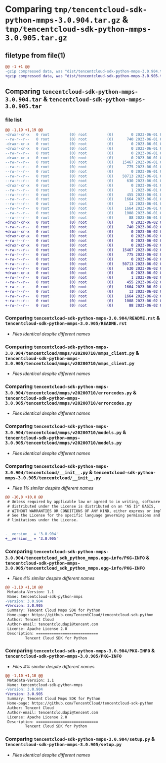 # Comparing `tmp/tencentcloud-sdk-python-mmps-3.0.904.tar.gz` & `tmp/tencentcloud-sdk-python-mmps-3.0.905.tar.gz`

## filetype from file(1)

```diff
@@ -1 +1 @@
-gzip compressed data, was "dist/tencentcloud-sdk-python-mmps-3.0.904.tar", last modified: Thu Jun  1 02:41:24 2023, max compression
+gzip compressed data, was "dist/tencentcloud-sdk-python-mmps-3.0.905.tar", last modified: Fri Jun  2 00:33:15 2023, max compression
```

## Comparing `tencentcloud-sdk-python-mmps-3.0.904.tar` & `tencentcloud-sdk-python-mmps-3.0.905.tar`

### file list

```diff
@@ -1,19 +1,19 @@
-drwxr-xr-x   0 root         (0) root         (0)        0 2023-06-01 02:41:24.000000 tencentcloud-sdk-python-mmps-3.0.904/
--rw-r--r--   0 root         (0) root         (0)      740 2023-06-01 02:41:24.000000 tencentcloud-sdk-python-mmps-3.0.904/README.rst
-drwxr-xr-x   0 root         (0) root         (0)        0 2023-06-01 02:41:24.000000 tencentcloud-sdk-python-mmps-3.0.904/tencentcloud/
-drwxr-xr-x   0 root         (0) root         (0)        0 2023-06-01 02:41:24.000000 tencentcloud-sdk-python-mmps-3.0.904/tencentcloud/mmps/
--rw-r--r--   0 root         (0) root         (0)        0 2023-06-01 02:41:24.000000 tencentcloud-sdk-python-mmps-3.0.904/tencentcloud/mmps/__init__.py
-drwxr-xr-x   0 root         (0) root         (0)        0 2023-06-01 02:41:24.000000 tencentcloud-sdk-python-mmps-3.0.904/tencentcloud/mmps/v20200710/
--rw-r--r--   0 root         (0) root         (0)    15467 2023-06-01 02:41:24.000000 tencentcloud-sdk-python-mmps-3.0.904/tencentcloud/mmps/v20200710/mmps_client.py
--rw-r--r--   0 root         (0) root         (0)      775 2023-06-01 02:41:24.000000 tencentcloud-sdk-python-mmps-3.0.904/tencentcloud/mmps/v20200710/errorcodes.py
--rw-r--r--   0 root         (0) root         (0)        0 2023-06-01 02:41:24.000000 tencentcloud-sdk-python-mmps-3.0.904/tencentcloud/mmps/v20200710/__init__.py
--rw-r--r--   0 root         (0) root         (0)    50713 2023-06-01 02:41:24.000000 tencentcloud-sdk-python-mmps-3.0.904/tencentcloud/mmps/v20200710/models.py
--rw-r--r--   0 root         (0) root         (0)      630 2023-06-01 02:41:24.000000 tencentcloud-sdk-python-mmps-3.0.904/tencentcloud/__init__.py
-drwxr-xr-x   0 root         (0) root         (0)        0 2023-06-01 02:41:24.000000 tencentcloud-sdk-python-mmps-3.0.904/tencentcloud_sdk_python_mmps.egg-info/
--rw-r--r--   0 root         (0) root         (0)        1 2023-06-01 02:41:24.000000 tencentcloud-sdk-python-mmps-3.0.904/tencentcloud_sdk_python_mmps.egg-info/dependency_links.txt
--rw-r--r--   0 root         (0) root         (0)      455 2023-06-01 02:41:24.000000 tencentcloud-sdk-python-mmps-3.0.904/tencentcloud_sdk_python_mmps.egg-info/SOURCES.txt
--rw-r--r--   0 root         (0) root         (0)     1664 2023-06-01 02:41:24.000000 tencentcloud-sdk-python-mmps-3.0.904/tencentcloud_sdk_python_mmps.egg-info/PKG-INFO
--rw-r--r--   0 root         (0) root         (0)       13 2023-06-01 02:41:24.000000 tencentcloud-sdk-python-mmps-3.0.904/tencentcloud_sdk_python_mmps.egg-info/top_level.txt
--rw-r--r--   0 root         (0) root         (0)     1664 2023-06-01 02:41:24.000000 tencentcloud-sdk-python-mmps-3.0.904/PKG-INFO
--rw-r--r--   0 root         (0) root         (0)     1008 2023-06-01 02:41:24.000000 tencentcloud-sdk-python-mmps-3.0.904/setup.py
--rw-r--r--   0 root         (0) root         (0)       88 2023-06-01 02:41:24.000000 tencentcloud-sdk-python-mmps-3.0.904/setup.cfg
+drwxr-xr-x   0 root         (0) root         (0)        0 2023-06-02 00:33:15.000000 tencentcloud-sdk-python-mmps-3.0.905/
+-rw-r--r--   0 root         (0) root         (0)      740 2023-06-02 00:33:15.000000 tencentcloud-sdk-python-mmps-3.0.905/README.rst
+drwxr-xr-x   0 root         (0) root         (0)        0 2023-06-02 00:33:15.000000 tencentcloud-sdk-python-mmps-3.0.905/tencentcloud/
+drwxr-xr-x   0 root         (0) root         (0)        0 2023-06-02 00:33:15.000000 tencentcloud-sdk-python-mmps-3.0.905/tencentcloud/mmps/
+-rw-r--r--   0 root         (0) root         (0)        0 2023-06-02 00:33:15.000000 tencentcloud-sdk-python-mmps-3.0.905/tencentcloud/mmps/__init__.py
+drwxr-xr-x   0 root         (0) root         (0)        0 2023-06-02 00:33:15.000000 tencentcloud-sdk-python-mmps-3.0.905/tencentcloud/mmps/v20200710/
+-rw-r--r--   0 root         (0) root         (0)    15467 2023-06-02 00:33:15.000000 tencentcloud-sdk-python-mmps-3.0.905/tencentcloud/mmps/v20200710/mmps_client.py
+-rw-r--r--   0 root         (0) root         (0)      775 2023-06-02 00:33:15.000000 tencentcloud-sdk-python-mmps-3.0.905/tencentcloud/mmps/v20200710/errorcodes.py
+-rw-r--r--   0 root         (0) root         (0)        0 2023-06-02 00:33:15.000000 tencentcloud-sdk-python-mmps-3.0.905/tencentcloud/mmps/v20200710/__init__.py
+-rw-r--r--   0 root         (0) root         (0)    50713 2023-06-02 00:33:15.000000 tencentcloud-sdk-python-mmps-3.0.905/tencentcloud/mmps/v20200710/models.py
+-rw-r--r--   0 root         (0) root         (0)      630 2023-06-02 00:33:15.000000 tencentcloud-sdk-python-mmps-3.0.905/tencentcloud/__init__.py
+drwxr-xr-x   0 root         (0) root         (0)        0 2023-06-02 00:33:15.000000 tencentcloud-sdk-python-mmps-3.0.905/tencentcloud_sdk_python_mmps.egg-info/
+-rw-r--r--   0 root         (0) root         (0)        1 2023-06-02 00:33:15.000000 tencentcloud-sdk-python-mmps-3.0.905/tencentcloud_sdk_python_mmps.egg-info/dependency_links.txt
+-rw-r--r--   0 root         (0) root         (0)      455 2023-06-02 00:33:15.000000 tencentcloud-sdk-python-mmps-3.0.905/tencentcloud_sdk_python_mmps.egg-info/SOURCES.txt
+-rw-r--r--   0 root         (0) root         (0)     1664 2023-06-02 00:33:15.000000 tencentcloud-sdk-python-mmps-3.0.905/tencentcloud_sdk_python_mmps.egg-info/PKG-INFO
+-rw-r--r--   0 root         (0) root         (0)       13 2023-06-02 00:33:15.000000 tencentcloud-sdk-python-mmps-3.0.905/tencentcloud_sdk_python_mmps.egg-info/top_level.txt
+-rw-r--r--   0 root         (0) root         (0)     1664 2023-06-02 00:33:15.000000 tencentcloud-sdk-python-mmps-3.0.905/PKG-INFO
+-rw-r--r--   0 root         (0) root         (0)     1008 2023-06-02 00:33:15.000000 tencentcloud-sdk-python-mmps-3.0.905/setup.py
+-rw-r--r--   0 root         (0) root         (0)       88 2023-06-02 00:33:15.000000 tencentcloud-sdk-python-mmps-3.0.905/setup.cfg
```

### Comparing `tencentcloud-sdk-python-mmps-3.0.904/README.rst` & `tencentcloud-sdk-python-mmps-3.0.905/README.rst`

 * *Files identical despite different names*

### Comparing `tencentcloud-sdk-python-mmps-3.0.904/tencentcloud/mmps/v20200710/mmps_client.py` & `tencentcloud-sdk-python-mmps-3.0.905/tencentcloud/mmps/v20200710/mmps_client.py`

 * *Files identical despite different names*

### Comparing `tencentcloud-sdk-python-mmps-3.0.904/tencentcloud/mmps/v20200710/errorcodes.py` & `tencentcloud-sdk-python-mmps-3.0.905/tencentcloud/mmps/v20200710/errorcodes.py`

 * *Files identical despite different names*

### Comparing `tencentcloud-sdk-python-mmps-3.0.904/tencentcloud/mmps/v20200710/models.py` & `tencentcloud-sdk-python-mmps-3.0.905/tencentcloud/mmps/v20200710/models.py`

 * *Files identical despite different names*

### Comparing `tencentcloud-sdk-python-mmps-3.0.904/tencentcloud/__init__.py` & `tencentcloud-sdk-python-mmps-3.0.905/tencentcloud/__init__.py`

 * *Files 1% similar despite different names*

```diff
@@ -10,8 +10,8 @@
 # Unless required by applicable law or agreed to in writing, software
 # distributed under the License is distributed on an "AS IS" BASIS,
 # WITHOUT WARRANTIES OR CONDITIONS OF ANY KIND, either express or implied.
 # See the License for the specific language governing permissions and
 # limitations under the License.
 
 
-__version__ = '3.0.904'
+__version__ = '3.0.905'
```

### Comparing `tencentcloud-sdk-python-mmps-3.0.904/tencentcloud_sdk_python_mmps.egg-info/PKG-INFO` & `tencentcloud-sdk-python-mmps-3.0.905/tencentcloud_sdk_python_mmps.egg-info/PKG-INFO`

 * *Files 4% similar despite different names*

```diff
@@ -1,10 +1,10 @@
 Metadata-Version: 1.1
 Name: tencentcloud-sdk-python-mmps
-Version: 3.0.904
+Version: 3.0.905
 Summary: Tencent Cloud Mmps SDK for Python
 Home-page: https://github.com/TencentCloud/tencentcloud-sdk-python
 Author: Tencent Cloud
 Author-email: tencentcloudapi@tencent.com
 License: Apache License 2.0
 Description: ============================
         Tencent Cloud SDK for Python
```

### Comparing `tencentcloud-sdk-python-mmps-3.0.904/PKG-INFO` & `tencentcloud-sdk-python-mmps-3.0.905/PKG-INFO`

 * *Files 4% similar despite different names*

```diff
@@ -1,10 +1,10 @@
 Metadata-Version: 1.1
 Name: tencentcloud-sdk-python-mmps
-Version: 3.0.904
+Version: 3.0.905
 Summary: Tencent Cloud Mmps SDK for Python
 Home-page: https://github.com/TencentCloud/tencentcloud-sdk-python
 Author: Tencent Cloud
 Author-email: tencentcloudapi@tencent.com
 License: Apache License 2.0
 Description: ============================
         Tencent Cloud SDK for Python
```

### Comparing `tencentcloud-sdk-python-mmps-3.0.904/setup.py` & `tencentcloud-sdk-python-mmps-3.0.905/setup.py`

 * *Files identical despite different names*

